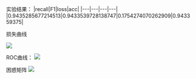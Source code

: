 <!-- 本节是对于[Attention-Based Bi-LSTM](extension://bfdogplmndidlpjfhoijckpakkdjkkil/pdf/viewer.html?file=https%3A%2F%2Faclanthology.org%2FP16-2034.pdf)的实现

![](../../../Picture/AttBiLSTM/Attention-Based%20Bi-LSTM.png) -->

实验结果：
|recall|F1|loss|acc|
|---|---|---|---|
|0.9435285677214513|0.9433539728138747|0.1754274070262909|0.943359375|


损失曲线

![](../../../Picture/AttBiLSTM/loss_curve.png)

ROC曲线：
![](../../../Picture/AttBiLSTM/ROC_curve.png)

困惑矩阵
![](../../../Picture/AttBiLSTM/Confusion_matrix.png)